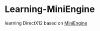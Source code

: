 # Learning-MiniEngine
learning DirectX12 based on [MiniEngine](https://github.com/Microsoft/DirectX-Graphics-Samples/tree/master/MiniEngine)
